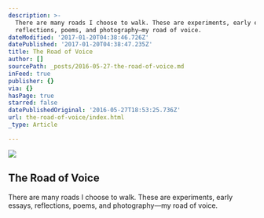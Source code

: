 ```yaml
---
description: >-
  There are many roads I choose to walk. These are experiments, early essays,
  reflections, poems, and photography—my road of voice. 
dateModified: '2017-01-20T04:38:46.726Z'
datePublished: '2017-01-20T04:38:47.235Z'
title: The Road of Voice
author: []
sourcePath: _posts/2016-05-27-the-road-of-voice.md
inFeed: true
publisher: {}
via: {}
hasPage: true
starred: false
datePublishedOriginal: '2016-05-27T18:53:25.736Z'
url: the-road-of-voice/index.html
_type: Article

---
```

<article style=""><img src="https://the-grid-user-content.s3-us-west-2.amazonaws.com/5f081a52-729b-4e0c-ba33-a17a7b1767e8.jpg" /><h1>The Road of Voice</h1><p>There are many roads I choose to walk. These are experiments, early essays, reflections, poems, and photography—my road of voice. </p></article>